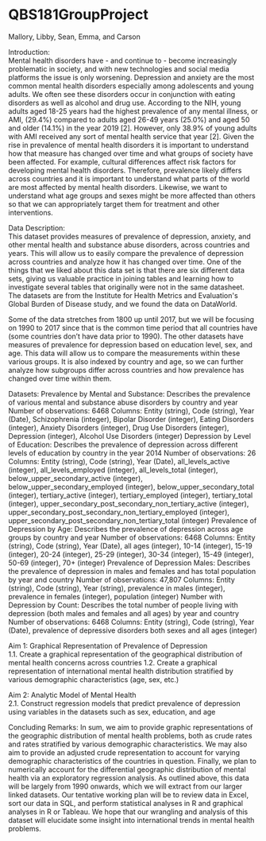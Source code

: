 # QBS181GroupProject
Mallory, Libby, Sean, Emma, and Carson

Introduction:	
Mental health disorders have - and continue to - become increasingly problematic in society, and with new technologies and social media platforms the issue is only worsening. Depression and anxiety are the most common mental health disorders especially among adolescents and young adults. We often see these disorders occur in conjunction with eating disorders as well as alcohol and drug use. According to the NIH, young adults aged 18-25 years had the highest prevalence of any mental illness, or AMI, (29.4%) compared to adults aged 26-49 years (25.0%) and aged 50 and older (14.1%) in the year 2019 [2]. However, only 38.9% of young adults with AMI received any sort of mental health service that year [2].
Given the rise in prevalence of mental health disorders it is important to understand how that measure has changed over time and what groups of society have been affected. For example, cultural differences affect risk factors for developing mental health disorders. Therefore, prevalence likely differs across countries and it is important to understand what parts of the world are most affected by mental health disorders. Likewise, we want to understand what age groups and sexes might be more affected than others so that we can appropriately target them for treatment and other interventions. 

Data Description:				
This dataset provides measures of prevalence of depression, anxiety, and other mental health and substance abuse disorders, across countries and years. This will allow us to easily compare the prevalence of depression across countries and analyze how it has changed over time. One of the things that we liked about this data set is that there are six different data sets, giving us valuable practice in joining tables and learning how to investigate several tables that originally were not in the same datasheet. The datasets are from the Institute for Health Metrics and Evaluation's Global Burden of Disease study, and we found the data on DataWorld. 

Some of the data stretches from 1800 up until 2017, but we will be focusing on 1990 to 2017 since that is the common time period that all countries have (some countries don’t have data prior to 1990). The other datasets have measures of prevalence for depression based on education level, sex, and age. This data will allow us to compare the measurements within these various groups. It is also indexed by country and age, so we can further analyze how subgroups differ across countries and how prevalence has changed over time within them.

Datasets:
Prevalence by Mental and Substance: Describes the prevalence of various mental and substance abuse disorders by country and year
Number of observations: 6468
Columns: Entity (string), Code (string), Year (Date), Schizophrenia (integer), Bipolar Disorder (integer), Eating Disorders (integer), Anxiety Disorders (integer), Drug Use Disorders (integer), Depression (integer), Alcohol Use Disorders (integer)
Depression by Level of Education: Describes the prevalence of depression across different levels of education by country in the year 2014
Number of observations: 26
Columns: Entity (string), Code (string), Year (Date), all_levels_active (integer), all_levels_employed (integer), all_levels_total (integer), below_upper_secondary_active (integer), below_upper_secondary_employed (integer), below_upper_secondary_total (integer), tertiary_active (integer), tertiary_employed (integer), tertiary_total (integer), upper_secondary_post_secondary_non_tertiary_active (integer), upper_secondary_post_secondary_non_tertiary_employed (integer), upper_secondary_post_secondary_non_tertiary_total (integer)
Prevalence of Depression by Age: Describes the prevalence of depression across age groups by country and year
Number of observations: 6468
Columns: Entity (string), Code (string), Year (Date), all ages (integer), 10-14 (integer), 15-19 (integer), 20-24 (integer), 25-29 (integer), 30-34 (integer), 15-49 (integer), 50-69 (integer), 70+ (integer)
Prevalence of Depression Males: Describes the prevalence of depression in males and females and has total population by year and country
Number of observations: 47,807
Columns: Entity (string), Code (string), Year (string), prevalence in males (integer), prevalence in females (integer), population (integer)
Number with Depression by Count: Describes the total number of people living with depression (both males and females and all ages) by year and country
Number of observations: 6468
Columns: Entity (string), Code (string), Year (Date), prevalence of depressive disorders both sexes and all ages (integer)

Aim 1: Graphical Representation of Prevalence of Depression		
1.1. Create a graphical representation of the geographical distribution of mental health 	concerns across countries
1.2. Create a graphical representation of international mental health distribution stratified 	by various demographic characteristics (age, sex, etc.)

Aim 2: Analytic Model of Mental Health		
2.1. Construct regression models that predict prevalence of depression using variables in the datasets such as sex, education, and age 


Concluding Remarks:
In sum, we aim to provide graphic representations of the geographic distribution of mental health problems, both as crude rates and rates stratified by various demographic characteristics. We may also aim to provide an adjusted crude representation to account for varying demographic characteristics of the countries in question. Finally, we plan to numerically account for the differential geographic distribution of mental health via an exploratory regression analysis. As outlined above, this data will be largely from 1990 onwards, which we will extract from our larger linked datasets. Our tentative working plan will be to review data in Excel, sort our data in SQL, and perform statistical analyses in R and graphical analyses in R or Tableau. We hope that our wrangling and analysis of this dataset will elucidate some insight into international trends in mental health problems. 
